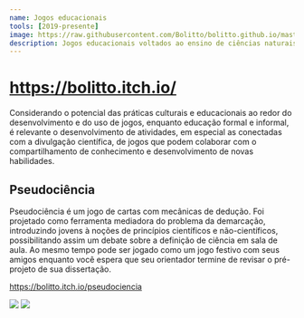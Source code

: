 ```yaml
---
name: Jogos educacionais
tools: [2019-presente]
image: https://raw.githubusercontent.com/Bolitto/bolitto.github.io/master/imgs/projetos/bolitto/pseudo1.jpg
description: Jogos educacionais voltados ao ensino de ciências naturais.
---
```


# https://bolitto.itch.io/

Considerando o potencial das práticas culturais e educacionais ao redor do desenvolvimento e do uso de jogos, enquanto educação formal e informal, é relevante o desenvolvimento de atividades, em especial as conectadas com a divulgação científica, de jogos que podem colaborar com o compartilhamento de conhecimento e desenvolvimento de novas habilidades.

## Pseudociência

Pseudociência é um jogo de cartas com mecânicas de dedução. Foi projetado como ferramenta mediadora do problema da demarcação, introduzindo jovens à noções de princípios científicos e não-científicos, possibilitando assim um debate sobre a definição de ciência em sala de aula. Ao mesmo tempo pode ser jogado como um jogo festivo com seus amigos enquanto você espera que seu orientador termine de revisar o pré-projeto de sua dissertação. 

https://bolitto.itch.io/pseudociencia

![](https://raw.githubusercontent.com/Bolitto/bolitto.github.io/master/imgs/projetos/bolitto/pseudo1.jpg)
![](https://raw.githubusercontent.com/Bolitto/bolitto.github.io/master/imgs/projetos/bolitto/pseudo2.jpg)
